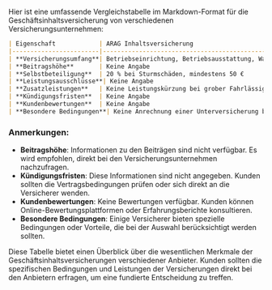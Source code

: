 Hier ist eine umfassende Vergleichstabelle im Markdown-Format für die Geschäftsinhaltsversicherung von verschiedenen Versicherungsunternehmen:

```markdown
| Eigenschaft            | ARAG Inhaltsversicherung                                                                 | AXA Inhaltsversicherung für Betriebe                                                                 | Generali Sach-Inhaltsversicherung                                                                 | SIGNAL IDUNA Betriebsinhaltsversicherung                                                                 |
|------------------------|------------------------------------------------------------------------------------------|------------------------------------------------------------------------------------------------------|--------------------------------------------------------------------------------------------------|----------------------------------------------------------------------------------------------------------|
| **Versicherungsumfang**| Betriebseinrichtung, Betriebsausstattung, Waren und Vorräte, Module: Feuer, Einbruch, etc.| Technische und kaufmännische Betriebseinrichtung, Elementargefahren, Datenversicherung                | Schutz gegen Feuer, Leitungswasser, Einbruchdiebstahl, Sturm/Hagel, Elementargefahren             | Schutz gegen Feuer, Leitungswasser, Sturm/Hagel, Elementarschäden, Einbruchdiebstahl, Raub               |
| **Beitragshöhe**       | Keine Angabe                                                                             | Keine Angabe                                                                                          | Keine Angabe                                                                                      | Keine Angabe                                                                                              |
| **Selbstbeteiligung**  | 20 % bei Sturmschäden, mindestens 50 €                                                   | Keine Angabe                                                                                          | Keine Angabe                                                                                      | Keine Angabe                                                                                              |
| **Leistungsausschlüsse**| Keine Angabe                                                                             | Keine Angabe                                                                                          | Gilt nicht für Technische Versicherung, Werkverkehr, Kühlgut, etc.                                | Keine Angabe                                                                                              |
| **Zusatzleistungen**   | Keine Leistungskürzung bei grober Fahrlässigkeit bis 100.000 €, umweltschonende Geräte    | Aufräumungs- und Abbruchkosten, provisorische Sicherungsmaßnahmen, Schlossänderungen                  | Unterversicherungsverzicht bei Schäden bis 20 % der Versicherungssumme, Leistungs-Update          | Schuttentsorgung, Erdreichentsorgung, Wiederherstellung von Akten und Geschäftsunterlagen                |
| **Kündigungsfristen**  | Keine Angabe                                                                             | Keine Angabe                                                                                          | Keine Angabe                                                                                      | Keine Angabe                                                                                              |
| **Kundenbewertungen**  | Keine Angabe                                                                             | Keine Angabe                                                                                          | Keine Angabe                                                                                      | Keine Angabe                                                                                              |
| **Besondere Bedingungen**| Keine Anrechnung einer Unterversicherung bei Schäden bis 10 % der Versicherungssumme    | Spezielle Leistungen für landwirtschaftliche Betriebe, z.B. Fermentationsschäden                      | Übernahme von Vorversichererleistungen in den ersten fünf Jahren nach Vertragsbeginn              | Keine Angabe                                                                                              |
```

### Anmerkungen:
- **Beitragshöhe**: Informationen zu den Beiträgen sind nicht verfügbar. Es wird empfohlen, direkt bei den Versicherungsunternehmen nachzufragen.
- **Kündigungsfristen**: Diese Informationen sind nicht angegeben. Kunden sollten die Vertragsbedingungen prüfen oder sich direkt an die Versicherer wenden.
- **Kundenbewertungen**: Keine Bewertungen verfügbar. Kunden können Online-Bewertungsplattformen oder Erfahrungsberichte konsultieren.
- **Besondere Bedingungen**: Einige Versicherer bieten spezielle Bedingungen oder Vorteile, die bei der Auswahl berücksichtigt werden sollten.

Diese Tabelle bietet einen Überblick über die wesentlichen Merkmale der Geschäftsinhaltsversicherungen verschiedener Anbieter. Kunden sollten die spezifischen Bedingungen und Leistungen der Versicherungen direkt bei den Anbietern erfragen, um eine fundierte Entscheidung zu treffen.